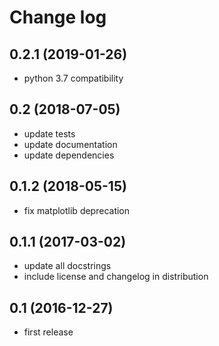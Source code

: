 # Change log

## 0.2.1 (2019-01-26)
  - python 3.7 compatibility

## 0.2 (2018-07-05)

  - update tests
  - update documentation
  - update dependencies

## 0.1.2 (2018-05-15)

  - fix matplotlib deprecation

## 0.1.1 (2017-03-02)

  - update all docstrings
  - include license and changelog in distribution

## 0.1 (2016-12-27)

  - first release